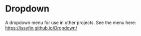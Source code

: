 # Dropdown
A dropdown menu for use in other projects.
See the menu here:
https://issyfin.github.io/Dropdown/
